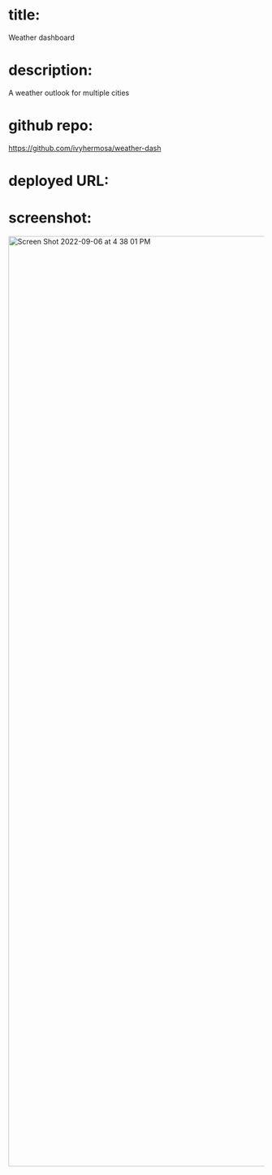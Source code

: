 # title: 
Weather dashboard



# description:
A weather outlook for multiple cities


# github repo: 
https://github.com/ivyhermosa/weather-dash


# deployed URL: 



# screenshot: 
<img width="1833" alt="Screen Shot 2022-09-06 at 4 38 01 PM" src="https://user-images.githubusercontent.com/103174285/188758897-2b2f8ade-8d08-4cf6-8254-3daa7df114a6.png">
